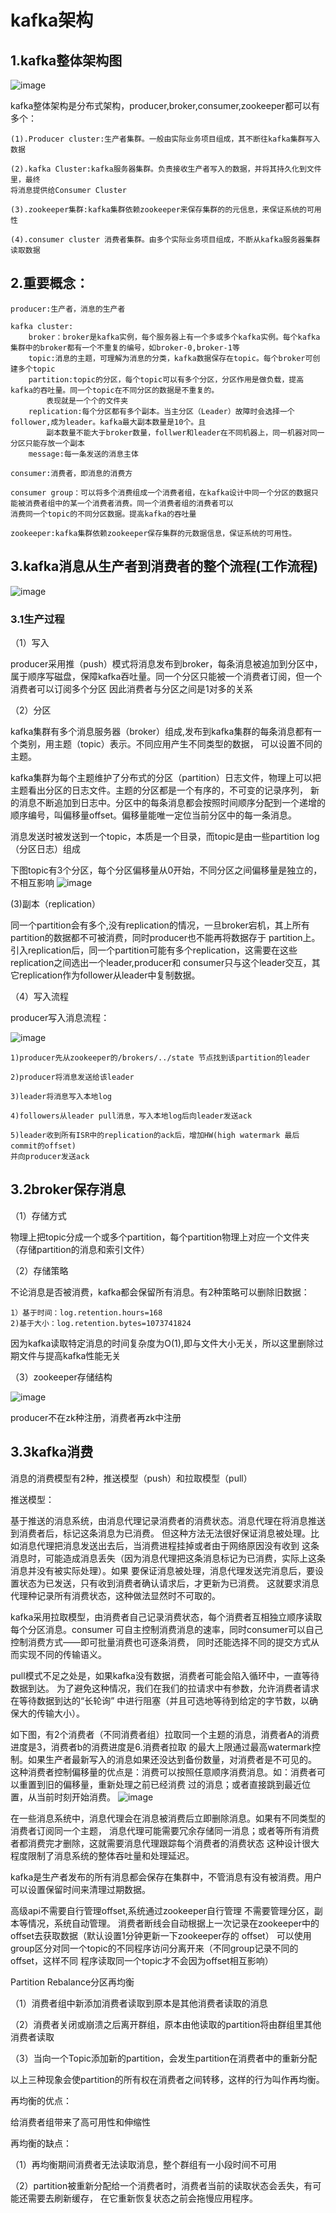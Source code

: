 # kafka架构

## 1.kafka整体架构图

![image](https://github.com/williamzhang11/fastMiddleware/blob/master/src/main/java/com/xiu/fastmiddleware/kafka/image/kafkaarch.png)

kafka整体架构是分布式架构，producer,broker,consumer,zookeeper都可以有多个：

	(1).Producer cluster:生产者集群。一般由实际业务项目组成，其不断往kafka集群写入数据
	
	(2).kafka Cluster:kafka服务器集群。负责接收生产者写入的数据，并将其持久化到文件里，最终
	将消息提供给Consumer Cluster
	
	(3).zookeeper集群:kafka集群依赖zookeeper来保存集群的的元信息，来保证系统的可用性
	
	(4).consumer cluster 消费者集群。由多个实际业务项目组成，不断从kafka服务器集群读取数据

## 2.重要概念：

	producer:生产者，消息的生产者
	
	kafka cluster:
		broker：broker是kafka实例，每个服务器上有一个多或多个kafka实例。每个kafka集群中的broker都有一个不重复的编号，如broker-0,broker-1等
		topic:消息的主题，可理解为消息的分类，kafka数据保存在topic。每个broker可创建多个topic
		partition:topic的分区，每个topic可以有多个分区，分区作用是做负载，提高kafka的吞吐量。同一个topic在不同分区的数据是不重复的。
			表现就是一个个的文件夹
		replication:每个分区都有多个副本。当主分区（Leader）故障时会选择一个follower,成为leader。kafka最大副本数量是10个。且
			副本数量不能大于broker数量，follwer和leader在不同机器上，同一机器对同一分区只能存放一个副本
		message:每一条发送的消息主体
		
	consumer:消费者，即消息的消费方
	
	consumer group：可以将多个消费组成一个消费者组，在kafka设计中同一个分区的数据只能被消费者组中的某一个消费者消费。同一个消费者组的消费者可以
	消费同一个topic的不同分区数据。提高kafka的吞吐量
	
	zookeeper:kafka集群依赖zookeeper保存集群的元数据信息，保证系统的可用性。


## 3.kafka消息从生产者到消费者的整个流程(工作流程)

![image](https://github.com/williamzhang11/fastMiddleware/blob/master/src/main/java/com/xiu/fastmiddleware/kafka/image/kafkamsg.png)

### 3.1生产过程
（1）写入

producer采用推（push）模式将消息发布到broker，每条消息被追加到分区中，属于顺序写磁盘，保障kafka吞吐量。同一个分区只能被一个消费者订阅，但一个消费者可以订阅多个分区
因此消费者与分区之间是1对多的关系

（2）分区

kafka集群有多个消息服务器（broker）组成,发布到kafka集群的每条消息都有一个类别，用主题（topic）表示。不同应用产生不同类型的数据，
可以设置不同的主题。

kafka集群为每个主题维护了分布式的分区（partition）日志文件，物理上可以把主题看出分区的日志文件。主题的分区都是一个有序的，不可变的记录序列，
新的消息不断追加到日志中。分区中的每条消息都会按照时间顺序分配到一个递增的顺序编号，叫偏移量offset。偏移量能唯一定位当前分区中的每一条消息。

消息发送时被发送到一个topic，本质是一个目录，而topic是由一些partition log（分区日志）组成

下图topic有3个分区，每个分区偏移量从0开始，不同分区之间偏移量是独立的，不相互影响
![image](https://github.com/williamzhang11/fastMiddleware/blob/master/src/main/java/com/xiu/fastmiddleware/kafka/image/kafkapartition.png)

(3)副本（replication）

同一个partition会有多个,没有replication的情况，一旦broker宕机，其上所有partition的数据都不可被消费，同时producer也不能再将数据存于
partition上。引入replication后，同一个partition可能有多个replication，这需要在这些replication之间选出一个leader,producer和
consumer只与这个leader交互，其它replication作为follower从leader中复制数据。

（4）写入流程

producer写入消息流程：

![image](https://github.com/williamzhang11/fastMiddleware/blob/master/src/main/java/com/xiu/fastmiddleware/kafka/image/producer.png)

	1)producer先从zookeeper的/brokers/../state 节点找到该partition的leader
	
	2)producer将消息发送给该leader
	
	3)leader将消息写入本地log
	
	4)followers从leader pull消息，写入本地log后向leader发送ack
	
	5)leader收到所有ISR中的replication的ack后，增加HW(high watermark 最后commit的offset)
	并向producer发送ack
	
## 3.2broker保存消息

（1）存储方式

物理上把topic分成一个或多个partition，每个partition物理上对应一个文件夹（存储partition的消息和索引文件）

（2）存储策略

不论消息是否被消费，kafka都会保留所有消息。有2种策略可以删除旧数据：

	1）基于时间：log.retention.hours=168
	2)基于大小：log.retention.bytes=1073741824 
	
因为kafka读取特定消息的时间复杂度为O(1),即与文件大小无关，所以这里删除过期文件与提高kafka性能无关

（3）zookeeper存储结构

![image](https://github.com/williamzhang11/fastMiddleware/blob/master/src/main/java/com/xiu/fastmiddleware/kafka/image/kafkazookeeper.png)

producer不在zk种注册，消费者再zk中注册

## 3.3kafka消费

消息的消费模型有2种，推送模型（push）和拉取模型（pull）

推送模型：

基于推送的消息系统，由消息代理记录消费者的消费状态。消息代理在将消息推送到消费者后，标记这条消息为已消费。
但这种方法无法很好保证消息被处理。比如消息代理把消息发送出去后，当消费进程挂掉或者由于网络原因没有收到
这条消息时，可能造成消息丢失（因为消息代理把这条消息标记为已消费，实际上这条消息并没有被实际处理）。如果
要保证消息被处理，消息代理发送完消息后，要设置状态为已发送，只有收到消费者确认请求后，才更新为已消费。
这就要求消息代理种记录所有消费状态，这种做法显然时不可取的。

kafka采用拉取模型，由消费者自己记录消费状态，每个消费者互相独立顺序读取每个分区消息。consumer
可自主控制消费消息的速率，同时consumer可以自己控制消费方式——即可批量消费也可逐条消费，
同时还能选择不同的提交方式从而实现不同的传输语义。

pull模式不足之处是，如果kafka没有数据，消费者可能会陷入循环中，一直等待数据到达。
为了避免这种情况，我们在我们的拉请求中有参数，允许消费者请求在等待数据到达的“长轮询”
中进行阻塞（并且可选地等待到给定的字节数，以确保大的传输大小）。

如下图，有2个消费者（不同消费者组）拉取同一个主题的消息，消费者A的消费进度是3，消费者b的消费进度是6.消费者拉取
的最大上限通过最高watermark控制。如果生产者最新写入的消息如果还没达到备份数量，对消费者是不可见的。
这种消费者控制偏移量的优点是：消费可以按照任意顺序消费消息。如：消费者可以重置到旧的偏移量，重新处理之前已经消费
过的消息；或者直接跳到最近位置，从当前时刻开始消费。
![image](https://github.com/williamzhang11/fastMiddleware/blob/master/src/main/java/com/xiu/fastmiddleware/kafka/image/consumer.png)

在一些消息系统中，消息代理会在消息被消费后立即删除消息。如果有不同类型的消费者订阅同一个主题，
消息代理可能需要冗余存储同一消息；或者等所有消费者都消费完才删除，这就需要消息代理跟踪每个消费者的消费状态
这种设计很大程度限制了消息系统的整体吞吐量和处理延迟。

kafka是生产者发布的所有消息都会保存在集群中，不管消息有没有被消费。用户可以设置保留时间来清理过期数据。

高级api不需要自行管理offset,系统通过zookeeper自行管理
不需要管理分区，副本等情况，系统自动管理。
消费者断线会自动根据上一次记录在zookeeper中的offset去获取数据（默认设置1分钟更新一下zookeeper存的
offset）
可以使用group区分对同一个topic的不同程序访问分离开来（不同group记录不同的offset，这样不同
程序读取同一个topic才不会因为offset相互影响）

Partition Rebalance分区再均衡


（1）消费者组中新添加消费者读取到原本是其他消费者读取的消息

（2）消费者关闭或崩溃之后离开群组，原本由他读取的partition将由群组里其他消费者读取

（3）当向一个Topic添加新的partition，会发生partition在消费者中的重新分配

以上三种现象会使partition的所有权在消费者之间转移，这样的行为叫作再均衡。

再均衡的优点：

给消费者组带来了高可用性和伸缩性

再均衡的缺点：

（1）再均衡期间消费者无法读取消息，整个群组有一小段时间不可用

（2）partition被重新分配给一个消费者时，消费者当前的读取状态会丢失，有可能还需要去刷新缓存，
在它重新恢复状态之前会拖慢应用程序。








































